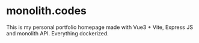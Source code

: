 # monolith.codes
This is my personal portfolio homepage made with Vue3 + Vite, Express JS and monolith API. Everything dockerized.
